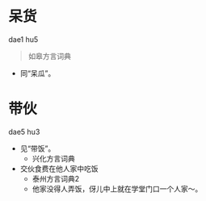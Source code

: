 # 呆货
dae1 hu5
> 如皋方言词典
- 同“呆瓜”。

# 带伙
dae5 hu3
+ 见“带饭”。
  * 兴化方言词典
+ 交伙食费在他人家中吃饭
  * 泰州方言词典2
  - 他家没得人弄饭，伢儿中上就在学堂门口一个人家～。
